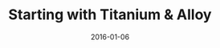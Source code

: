 ---
layout: default
title: "Starting with Titanium & Alloy"
date: 2016-01-06
venue: "Herengracht 182, Amsterdam"
ticket: "free"
time: "7:00pm"
href: "http://www.meetup.com/TitaniumNL/events/226402684/"
---